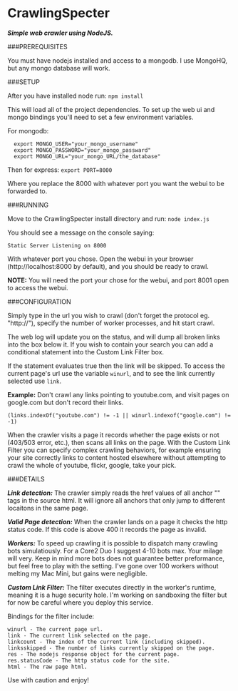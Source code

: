 CrawlingSpecter
===============

***Simple web crawler using NodeJS.***

###PREREQUISITES

You must have nodejs installed and access to a mongodb.
I use MongoHQ, but any mongo database will work.




###SETUP

After you have installed node run:
  ```npm install```
  
This will load all of the project dependencies.
To set up the web ui and mongo bindings you'll need to set a few environment variables.

For mongodb:
  
      export MONGO_USER="your_mongo_username"
      export MONGO_PASSWORD="your_mongo_passward"
      export MONGO_URL="your_mongo_URL/the_database"
  

Then for express:
  ```export PORT=8000```
  
  Where you replace the 8000 with whatever port you want the webui to be forwarded to.
  
  
  
  
###RUNNING

Move to the CrawlingSpecter install directory and run:
  ```node index.js```
  
  You should see a message on the console saying:
  
  ```Static Server Listening on 8000```
  
  With whatever port you chose.
  Open the webui in your browser (http://localhost:8000 by default), and you should be ready to crawl.
 
**NOTE:** You will need the port your chose for the webui, and port 8001 open to access the webui.
  
  
  
  
###CONFIGURATION

Simply type in the url you wish to crawl (don't forget the protocol eg. "http://"),
specify the number of worker processes, and hit start crawl.

The web log will update you on the status, and will dump all broken links into the box below it.
If you wish to contain your search you can add a conditional statement into the Custom Link Filter box.

If the statement evaluates true then the link will be skipped.
To access the current page's url use the variable ```winurl```, and to see the link currently selected use ```link```.

**Example:** Don't crawl any links pointing to youtube.com, and visit pages on google.com but don't record their links.

```(links.indexOf("youtube.com") != -1 || winurl.indexof("google.com") != -1)```

When the crawler visits a page it records whether the page exists or not (403/503 error, etc.), then scans all links on the page. With the Custom Link Filter you can specify complex crawling behaviors, for example ensuring your site correctly links to content hosted elsewhere without attempting to crawl the whole of youtube, flickr, google, take your pick.




###DETAILS

***Link detection:***
The crawler simply reads the href values of all anchor "<a>" tags in the source html. It will ignore all anchors that only jump to different locaitons in the same page.

***Valid Page detection:***
When the crawler lands on a page it checks the http status code. If this code is above 400 it records the page as invalid.

***Workers:***
To speed up crawling it is possible to dispatch many crawling bots simulatiously. For a Core2 Duo I suggest 4-10 bots max. Your milage will very. Keep in mind more bots does not guarantee better preformance, but feel free to play with the setting. I've gone over 100 workers without melting my Mac Mini, but gains were negligible.

***Custom Link Filter:***
The filter executes directly in the worker's runtime, meaning it is a huge security hole. I'm working on sandboxing the filter but for now be careful where you deploy this service.

Bindings for the filter include:

    winurl - The current page url.
    link - The current link selected on the page.
    linkcount - The index of the current link (including skipped).
    linksskipped - The number of links currently skipped on the page.
    res - The nodejs response object for the current page.
    res.statusCode - The http status code for the site.
    html - The raw page html.
    
Use with caution and enjoy!
